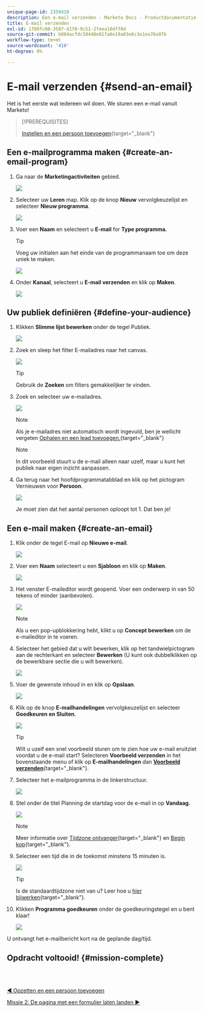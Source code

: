 ```yaml
---
unique-page-id: 2359410
description: Een e-mail verzenden - Marketo Docs - Productdocumentatie
title: E-mail verzenden
exl-id: 1f80fc08-3587-41f0-9c51-2feea10dff0d
source-git-commit: b084acfdc58448e01fa6e19a03e6c3e1ea70a97b
workflow-type: tm+mt
source-wordcount: '410'
ht-degree: 0%

---
```


# E-mail verzenden {#send-an-email}

Het is het eerste wat iedereen wil doen. We sturen een e-mail vanuit Marketo!

>[!PREREQUISITES]
>
>[Instellen en een persoon toevoegen](/help/marketo/getting-started/quick-wins/get-set-up-and-add-a-person.md){target=&quot;_blank&quot;}

## Een e-mailprogramma maken {#create-an-email-program}

1. Ga naar de **Marketingactiviteiten** gebied.

   ![](assets/send-an-email-1.png)

1. Selecteer uw **Leren** map. Klik op de knop **Nieuw** vervolgkeuzelijst en selecteer **Nieuw programma**.

   ![](assets/send-an-email-2.png)

1. Voer een **Naam** en selecteert u **E-mail** for **Type programma.**

   >[!TIP]
   >
   >Voeg uw initialen aan het einde van de programmanaam toe om deze uniek te maken.

   ![](assets/send-an-email-3.png)

1. Onder **Kanaal**, selecteert u **E-mail verzenden** en klik op **Maken**.

   ![](assets/send-an-email-4.png)

## Uw publiek definiëren {#define-your-audience}

1. Klikken **Slimme lijst bewerken** onder de tegel Publiek.

   ![](assets/send-an-email-5.png)

1. Zoek en sleep het filter E-mailadres naar het canvas.

   ![](assets/send-an-email-6.png)

   >[!TIP]
   >
   >Gebruik de **Zoeken** om filters gemakkelijker te vinden.

1. Zoek en selecteer uw e-mailadres.

   ![](assets/send-an-email-7.png)

   >[!NOTE]
   >
   >Als je e-mailadres niet automatisch wordt ingevuld, ben je wellicht vergeten [Ophalen en een lead toevoegen.](/help/marketo/getting-started/quick-wins/get-set-up-and-add-a-person.md){target=&quot;_blank&quot;}

   >[!NOTE]
   >
   >In dit voorbeeld stuurt u de e-mail alleen naar uzelf, maar u kunt het publiek naar eigen inzicht aanpassen.

1. Ga terug naar het hoofdprogrammatabblad en klik op het pictogram Vernieuwen voor **Persoon**.

   ![](assets/send-an-email-8.png)

   Je moet zien dat het aantal personen oploopt tot 1. Dat ben je!

## Een e-mail maken {#create-an-email}

1. Klik onder de tegel E-mail op **Nieuwe e-mail**.

   ![](assets/send-an-email-9.png)

1. Voer een **Naam** selecteert u een **Sjabloon** en klik op **Maken**.

   ![](assets/send-an-email-10.png)

1. Het venster E-maileditor wordt geopend. Voer een onderwerp in van 50 tekens of minder (aanbevolen).

   ![](assets/send-an-email-11.png)

   >[!NOTE]
   >
   >Als u een pop-upblokkering hebt, klikt u op **Concept bewerken** om de e-maileditor in te voeren.

1. Selecteer het gebied dat u wilt bewerken, klik op het tandwielpictogram aan de rechterkant en selecteer **Bewerken** (U kunt ook dubbelklikken op de bewerkbare sectie die u wilt bewerken).

   ![](assets/send-an-email-12.png)

1. Voer de gewenste inhoud in en klik op **Opslaan**.

   ![](assets/send-an-email-13.png)

1. Klik op de knop **E-mailhandelingen** vervolgkeuzelijst en selecteer **Goedkeuren en Sluiten**.

   ![](assets/send-an-email-14.png)

   >[!TIP]
   >
   >Wilt u uzelf een snel voorbeeld sturen om te zien hoe uw e-mail eruitziet voordat u de e-mail start? Selecteren **Voorbeeld verzenden** in het bovenstaande menu of klik op **E-mailhandelingen** dan [**Voorbeeld verzenden**](/help/marketo/product-docs/email-marketing/general/creating-an-email/send-a-sample-email.md){target=&quot;_blank&quot;}.

1. Selecteer het e-mailprogramma in de linkerstructuur.

   ![](assets/send-an-email-15.png)

1. Stel onder de titel Planning de startdag voor de e-mail in op **Vandaag.**

   ![](assets/send-an-email-16.png)

   >[!NOTE]
   >
   >Meer informatie over [Tijdzone ontvanger](/help/marketo/product-docs/email-marketing/email-programs/email-program-actions/scheduling-with-recipient-time-zone/schedule-email-programs-with-recipient-time-zone.md){target=&quot;_blank&quot;} en [Begin kop](/help/marketo/product-docs/email-marketing/email-programs/email-program-actions/head-start-for-email-programs.md){target=&quot;_blank&quot;}.

1. Selecteer een tijd die in de toekomst minstens 15 minuten is.

   ![](assets/send-an-email-17.png)

   >[!TIP]
   >
   >Is de standaardtijdzone niet van u? Leer hoe u [hier bijwerken](/help/marketo/product-docs/administration/settings/select-your-language-locale-and-time-zone.md){target=&quot;_blank&quot;}.

1. Klikken **Programma goedkeuren** onder de goedkeuringstegel en u bent klaar!

   ![](assets/send-an-email-18.png)

U ontvangt het e-mailbericht kort na de geplande dag/tijd.

## Opdracht voltooid! {#mission-complete}

<br> 

[◄ Opzetten en een persoon toevoegen](/help/marketo/getting-started/quick-wins/get-set-up-and-add-a-person.md)

[Missie 2: De pagina met een formulier laten landen ►](/help/marketo/getting-started/quick-wins/landing-page-with-a-form.md)
